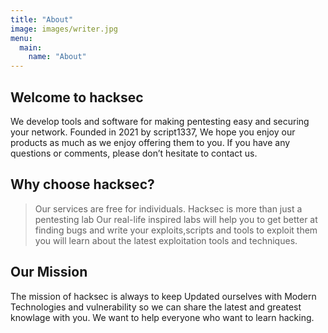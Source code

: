 ```yaml
---
title: "About"
image: images/writer.jpg
menu:
  main:
    name: "About"
---
```


## Welcome to hacksec

We develop tools and software for making pentesting easy and securing your network. Founded in 2021 by script1337, We hope you enjoy our products as much as we enjoy offering them to you. If you have any questions or comments, please don’t hesitate to contact us.

## Why choose hacksec?

> Our services are free for individuals.
> Hacksec is more than just a pentesting lab
> Our real-life inspired labs will help you to get better at finding bugs and write your exploits,scripts and tools to exploit them you will learn about the latest exploitation tools and techniques.

## Our Mission

The mission of hacksec is always to keep Updated ourselves with Modern Technologies and vulnerability so we can share the latest and greatest knowlage with you. We want to help everyone who want to learn hacking.
